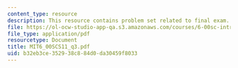 ```yaml
---
content_type: resource
description: This resource contains problem set related to final exam.
file: https://ol-ocw-studio-app-qa.s3.amazonaws.com/courses/6-00sc-introduction-to-computer-science-and-programming-spring-2011/b32eb3ce352938c884d0da30459f8033_MIT6_00SCS11_q3.pdf
file_type: application/pdf
resourcetype: Document
title: MIT6_00SCS11_q3.pdf
uid: b32eb3ce-3529-38c8-84d0-da30459f8033
---
```


